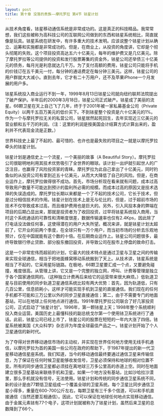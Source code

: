 ```yaml
---
layout: post
title: 第十章 没落的贵族——摩托罗拉 第4节 铱星计划 
---
```

从技术角度看，铱星移动通信系统是非常成功的。这是真正的科技精品。我常常想，我们这些被称为高科技公司的互联网公司做到的东西和铱星系统相比，简直就像是玩具。铱星系统在研发中，有许多重大的技术发明。应该说整个铱星计划从确立、运筹和实施都是非常成功的。但是，在商业上，从投资的角度讲，它却是个彻头彻尾的失败。这个项目投资高达五六十亿美元，每年的维护费又是几亿美元。除了摩托罗拉等公司提供的投资和发行股票筹集的资金外，铱星公司还举债三十亿美元的债务，每月光是利息就达几千万。为了支付高额的费用，铱星公司只能将手机的价钱订在五千美元一付，每分钟的通话费定在每分钟三美元。这样，铱星公司的用户群就大大减小。直到去年，它才有二十万用户，还不及苹果iPhone一个月发展的用户多。

铱星系统投入商业运行不到一年，1999年8月13日铱星公司就向纽约联邦法院提出了破产保护。半年后的2000年3月18日，铱星公司正式破产。铱星成了美丽的流星。66颗卫星在天上自己飞了几年，终于于2001年被一家私募基金公司（Private Equity）以两千五百万美元的低价买下。不到铱星整个投资是六十亿美元的1%。作为一个与摩托罗拉无关的私营公司，铱星居然起死回生，去年实现近三亿美元的营业额和五千万的利润。（注：这里的利润是按美国会计结算方式计算出来的，盈利并不代表现金流是正数。）

世界科技史上最了不起的、最可惜的、也许也是最失败的项目之一就是以摩托罗拉牵头的铱星计划。

铱星计划是通信史上一个流星，一个美丽的故事（A Beautiful Story）。摩托罗拉公司很聪明地利用其技术优势吸引了全世界的眼球。该计划一出炉就引起世人的广泛注目，也赢得了风险投资家的青睐。摩托罗拉为此自己拿出了十亿美元，同时钓鱼似的从投资公司有拿到近五十亿美元，从而大大降低了自己的风险。但是，在商业运作上，摩托罗拉做得很不成功。首先，市场分析现在看来就有问题，成本过高导致用户数量不可能达到预计的盈利所必需的规模。而成本过高的原因又是技术选择的失误造成的。摩托罗拉长期以来都是一个了不起的技术公司，它长于技术，但是过分相信技术的作用。铱星计划在技术上是无与伦比的，但是，过于超前市场的技术不仅导致成本过高，而且维护费用也是巨大的。另外，引入风投本身的弊端在项目的后期凸显出来，那就是投资者为了收回投资，过早将铱星系统投入商用，当时这个系统通话的可靠性和清晰度很差，数据传输速率也仅有2.4Kps，因此除了打电话没法做任何事，这使得潜在的用户大失所望。概况来讲，就是铱星计划太超前了，它开业的前两个季度，在全球只有一万个用户，而当初市场的分析去乐观地预计，仅在中国就能有这个数的十倍。在后期商业运作上。铱星公司问题很多，最终导致银行停止贷款、部分股东撤回投资，并导致公司在股市上停盘的致命打击。

这是一个非常宏伟而超前的计划，它最大的技术特点是通过卫星与卫星之间的传输来实现全球通信，相当于把地面蜂窝移动系统搬到了天上。从技术讲，铱星系统是相当了不起的，它采用星际链路。在极地，66颗卫星要汇成一个点，又要避免碰撞，难度很高。从管理上讲，它又是一个完整的独立网，呼叫、计费等管理是独立于各个国家通信网的。（这种独立计费再后来给它的运营带来很大麻烦。）低轨道卫星与目前使用的同步轨道卫星通信系统比较有两大优势：首先，因为轨道低，只有几百公里，信息损耗小，这样才可能实现手机到卫星的直接通信。我们现在的任何手机都不可能和三万公里以外的同步卫星直接通信；第二，由于不需要专门的地面基站，可以在地球上任何地点进行通信。1991年摩托罗拉公司联合了好几家投资公司，正式启动了“铱星计划”。1996年，第一颗铱星上天；1998年整个系统顺利投入商业运营。美国历史上最懂科技的副总统戈尔第一个使用铱卫系统进行了通话。此前，铱星公司已经上市了，铱星公司的股票在短短的一年内大涨了四倍。铱星系统被美国《大众科学》杂志评为年度全球最佳产品之一。铱星计划开始了个人卫星通信的新时代。

为了夺得对世界移动通信市场的主动权，并实现在世界任何地方使用无线手机通信，以摩托罗拉为首的美国一些公司在政府的帮助下，于1987年提出的新一代卫星移动通信星座系统。我们知道，当今的移动通信最终要通过通信卫星来传输信息，为了保证在任何时候卫星能够收发信号，卫星必须保持和地球的相对位置不变。所有的同步通信卫星都必须挂在离地球三万多公里高的赤道上空。同时在地面建立很多卫星基站来联络手机和卫星。如果一个地方没有基站，比如沙哈拉沙漠里，那么手机就没有信号，无法使用。铱星计划和传统的同步通信卫星系统不同，新的设计是由77颗低卫星组成一个覆盖全球的卫星系统。每个卫星比同步通信卫星小得多，重量在600-700公斤左右，每颗卫星有三千多个信道，可以和手机直接通信（当然还要互相通信）。因此，它可以保证在地球任何地点实现移动通信。由于金属元素铱有77个电子，这项计划就被称为了铱星计划，虽然后来卫星的总数降到了66个。

